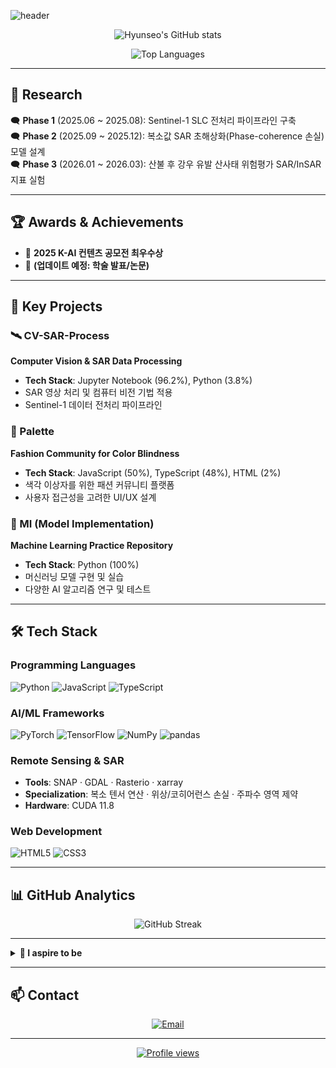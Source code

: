![header](https://capsule-render.vercel.app/api?type=waving&color=003B46&height=200&section=header&text=Hyunseo's%20Github&fontSize=70&fontColor=FFA500)

<p align="center">
  <img src="https://github-readme-stats.vercel.app/api?username=HyunSeo88&show_icons=true&title_color=FFA500&bg_color=346473&text_color=FFCB46&icon_color=FFA500" alt="Hyunseo's GitHub stats">
</p>

<p align="center">
  <img src="https://github-readme-stats.vercel.app/api/top-langs/?username=HyunSeo88&layout=compact&title_color=FFA500&bg_color=346473&text_color=FFCB46" alt="Top Languages">
</p>

---

## 🔬 Research

🗨️ **Phase 1** (2025.06 ~ 2025.08): Sentinel-1 SLC 전처리 파이프라인 구축  
🗨️ **Phase 2** (2025.09 ~ 2025.12): 복소값 SAR 초해상화(Phase-coherence 손실) 모델 설계  
🗨️ **Phase 3** (2026.01 ~ 2026.03): 산불 후 강우 유발 산사태 위험평가 SAR/InSAR 지표 실험   

---

## 🏆 Awards & Achievements

- 🥇 **2025 K-AI 컨텐츠 공모전 최우수상**
- 📄 **(업데이트 예정: 학술 발표/논문)**

---

## 📁 Key Projects

### 🛰️ CV-SAR-Process
**Computer Vision & SAR Data Processing**
- **Tech Stack**: Jupyter Notebook (96.2%), Python (3.8%)
- SAR 영상 처리 및 컴퓨터 비전 기법 적용
- Sentinel-1 데이터 전처리 파이프라인

### 🎨 Palette
**Fashion Community for Color Blindness**
- **Tech Stack**: JavaScript (50%), TypeScript (48%), HTML (2%)
- 색각 이상자를 위한 패션 커뮤니티 플랫폼
- 사용자 접근성을 고려한 UI/UX 설계

### 🤖 MI (Model Implementation)
**Machine Learning Practice Repository**
- **Tech Stack**: Python (100%)
- 머신러닝 모델 구현 및 실습
- 다양한 AI 알고리즘 연구 및 테스트

---

## 🛠️ Tech Stack

### **Programming Languages**
![Python](https://img.shields.io/badge/Python-3776AB?style=flat-square&logo=python&logoColor=white)
![JavaScript](https://img.shields.io/badge/JavaScript-F7DF1E?style=flat-square&logo=javascript&logoColor=black)
![TypeScript](https://img.shields.io/badge/TypeScript-3178C6?style=flat-square&logo=typescript&logoColor=white)

### **AI/ML Frameworks**
![PyTorch](https://img.shields.io/badge/PyTorch-EE4C2C?style=flat-square&logo=pytorch&logoColor=white)
![TensorFlow](https://img.shields.io/badge/TensorFlow-FF6F00?style=flat-square&logo=tensorflow&logoColor=white)
![NumPy](https://img.shields.io/badge/NumPy-013243?style=flat-square&logo=numpy&logoColor=white)
![pandas](https://img.shields.io/badge/pandas-150458?style=flat-square&logo=pandas&logoColor=white)

### **Remote Sensing & SAR**
- **Tools**: SNAP · GDAL · Rasterio · xarray
- **Specialization**: 복소 텐서 연산 · 위상/코히어런스 손실 · 주파수 영역 제약
- **Hardware**: CUDA 11.8

### **Web Development**
![HTML5](https://img.shields.io/badge/HTML5-E34F26?style=flat-square&logo=html5&logoColor=white)
![CSS3](https://img.shields.io/badge/CSS3-1572B6?style=flat-square&logo=css3&logoColor=white)

---

## 📊 GitHub Analytics

<p align="center">
  <img src="https://github-readme-streak-stats.herokuapp.com/?user=HyunSeo88&theme=tokyonight" alt="GitHub Streak">
</p>

---

<details>
  <summary><b>🌱 I aspire to be</b></summary>
  <ul>
    <li>🔬 <strong>AI Researcher</strong> - SAR & Remote Sensing 전문가</li>
    <li>💼 <strong>AI Engineer</strong> - Finance & Data Analytics 분야</li>
    <li>🌍 <strong>Tech for Good</strong> - 사회 문제 해결을 위한 기술 활용</li>
  </ul>
</details>

---

## 📫 Contact

<p align="center">
  <a href="mailto:hyunseo081507@gmail.com">
    <img src="https://img.shields.io/badge/Email-EA4335?style=flat-square&logo=gmail&logoColor=white" alt="Email">
  
</p>

---

<p align="center">
  <img src="https://komarev.com/ghpvc/?username=HyunSeo88&color=FFA500&style=flat-square" alt="Profile views">
</p>

<!--
**HyunSeo88/HyunSeo88** is a ✨ special ✨ repository because its `README.md` (this file) appears on your GitHub profile.
-->
